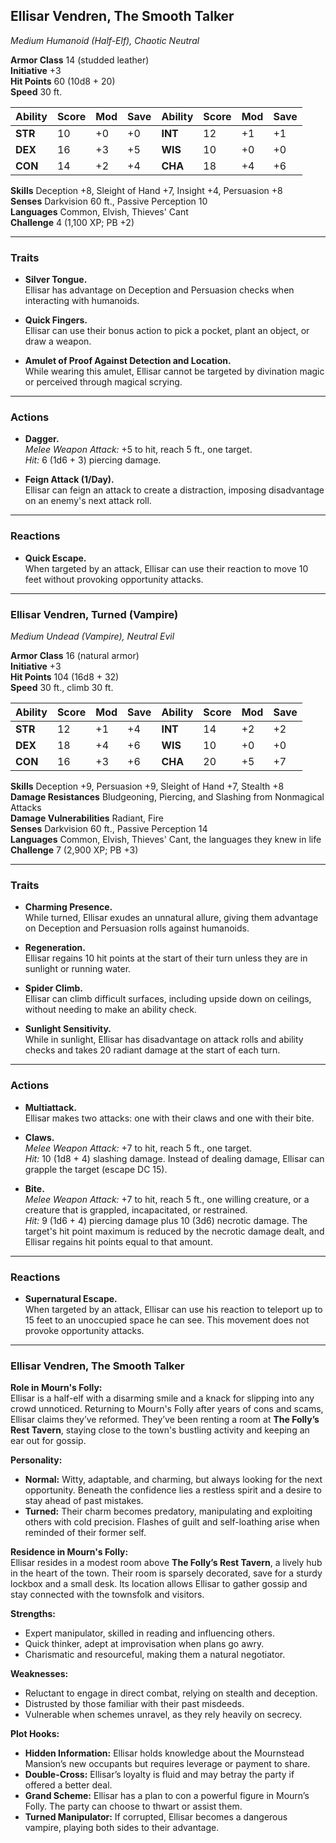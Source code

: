 ## **Ellisar Vendren, The Smooth Talker**

_Medium Humanoid (Half-Elf), Chaotic Neutral_

**Armor Class** 14 (studded leather)  
**Initiative** +3  
**Hit Points** 60 (10d8 + 20)  
**Speed** 30 ft.

|Ability|Score|Mod|Save|Ability|Score|Mod|Save|
|---|---|---|---|---|---|---|---|
|**STR**|10|+0|+0|**INT**|12|+1|+1|
|**DEX**|16|+3|+5|**WIS**|10|+0|+0|
|**CON**|14|+2|+4|**CHA**|18|+4|+6|

**Skills** Deception +8, Sleight of Hand +7, Insight +4, Persuasion +8  
**Senses** Darkvision 60 ft., Passive Perception 10  
**Languages** Common, Elvish, Thieves' Cant  
**Challenge** 4 (1,100 XP; PB +2)

---

### **Traits**

- **Silver Tongue.**  
    Ellisar has advantage on Deception and Persuasion checks when interacting with humanoids.
    
- **Quick Fingers.**  
    Ellisar can use their bonus action to pick a pocket, plant an object, or draw a weapon.
    
- **Amulet of Proof Against Detection and Location.**  
    While wearing this amulet, Ellisar cannot be targeted by divination magic or perceived through magical scrying.
    

---

### **Actions**

- **Dagger.**  
    _Melee Weapon Attack:_ +5 to hit, reach 5 ft., one target.  
    _Hit:_ 6 (1d6 + 3) piercing damage.
    
- **Feign Attack (1/Day).**  
    Ellisar can feign an attack to create a distraction, imposing disadvantage on an enemy's next attack roll.
    

---

### **Reactions**

- **Quick Escape.**  
    When targeted by an attack, Ellisar can use their reaction to move 10 feet without provoking opportunity attacks.

---

### **Ellisar Vendren, Turned (Vampire)**

_Medium Undead (Vampire), Neutral Evil_

**Armor Class** 16 (natural armor)  
**Initiative** +3  
**Hit Points** 104 (16d8 + 32)  
**Speed** 30 ft., climb 30 ft.

|Ability|Score|Mod|Save|Ability|Score|Mod|Save|
|---|---|---|---|---|---|---|---|
|**STR**|12|+1|+4|**INT**|14|+2|+2|
|**DEX**|18|+4|+6|**WIS**|10|+0|+0|
|**CON**|16|+3|+6|**CHA**|20|+5|+7|

**Skills** Deception +9, Persuasion +9, Sleight of Hand +7, Stealth +8  
**Damage Resistances** Bludgeoning, Piercing, and Slashing from Nonmagical Attacks  
**Damage Vulnerabilities** Radiant, Fire  
**Senses** Darkvision 60 ft., Passive Perception 14  
**Languages** Common, Elvish, Thieves' Cant, the languages they knew in life  
**Challenge** 7 (2,900 XP; PB +3)

---

### **Traits**

- **Charming Presence.**  
    While turned, Ellisar exudes an unnatural allure, giving them advantage on Deception and Persuasion rolls against humanoids.
    
- **Regeneration.**  
    Ellisar regains 10 hit points at the start of their turn unless they are in sunlight or running water.
    
- **Spider Climb.**  
    Ellisar can climb difficult surfaces, including upside down on ceilings, without needing to make an ability check.
    
- **Sunlight Sensitivity.**  
    While in sunlight, Ellisar has disadvantage on attack rolls and ability checks and takes 20 radiant damage at the start of each turn.
    

---

### **Actions**

- **Multiattack.**  
    Ellisar makes two attacks: one with their claws and one with their bite.
    
- **Claws.**  
    _Melee Weapon Attack:_ +7 to hit, reach 5 ft., one target.  
    _Hit:_ 10 (1d8 + 4) slashing damage. Instead of dealing damage, Ellisar can grapple the target (escape DC 15).
    
- **Bite.**  
    _Melee Weapon Attack:_ +7 to hit, reach 5 ft., one willing creature, or a creature that is grappled, incapacitated, or restrained.  
    _Hit:_ 9 (1d6 + 4) piercing damage plus 10 (3d6) necrotic damage. The target's hit point maximum is reduced by the necrotic damage dealt, and Ellisar regains hit points equal to that amount.
    

---

### **Reactions**

- **Supernatural Escape.**  
    When targeted by an attack, Ellisar can use his reaction to teleport up to 15 feet to an unoccupied space he can see. This movement does not provoke opportunity attacks.

---

### **Ellisar Vendren, The Smooth Talker**

**Role in Mourn's Folly:**  
Ellisar is a half-elf with a disarming smile and a knack for slipping into any crowd unnoticed. Returning to Mourn's Folly after years of cons and scams, Ellisar claims they’ve reformed. They’ve been renting a room at **The Folly’s Rest Tavern**, staying close to the town's bustling activity and keeping an ear out for gossip.

**Personality:**

- **Normal:** Witty, adaptable, and charming, but always looking for the next opportunity. Beneath the confidence lies a restless spirit and a desire to stay ahead of past mistakes.
- **Turned:** Their charm becomes predatory, manipulating and exploiting others with cold precision. Flashes of guilt and self-loathing arise when reminded of their former self.

**Residence in Mourn's Folly:**  
Ellisar resides in a modest room above **The Folly’s Rest Tavern**, a lively hub in the heart of the town. Their room is sparsely decorated, save for a sturdy lockbox and a small desk. Its location allows Ellisar to gather gossip and stay connected with the townsfolk and visitors.

**Strengths:**

- Expert manipulator, skilled in reading and influencing others.
- Quick thinker, adept at improvisation when plans go awry.
- Charismatic and resourceful, making them a natural negotiator.

**Weaknesses:**

- Reluctant to engage in direct combat, relying on stealth and deception.
- Distrusted by those familiar with their past misdeeds.
- Vulnerable when schemes unravel, as they rely heavily on secrecy.

**Plot Hooks:**

- **Hidden Information:** Ellisar holds knowledge about the Mournstead Mansion’s new occupants but requires leverage or payment to share.
- **Double-Cross:** Ellisar’s loyalty is fluid and may betray the party if offered a better deal.
- **Grand Scheme:** Ellisar has a plan to con a powerful figure in Mourn’s Folly. The party can choose to thwart or assist them.
- **Turned Manipulator:** If corrupted, Ellisar becomes a dangerous vampire, playing both sides to their advantage.